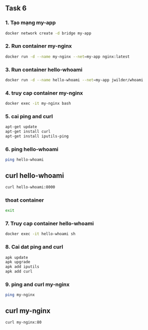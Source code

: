 ## Task 6
### 1. Tạo mạng my-app
```sh
docker network create -d bridge my-app
```
### 2. Run container my-nginx
```sh
docker run -d --name my-nginx --net=my-app nginx:latest
```

### 3. Run container hello-whoami
```sh
docker run -d --name hello-whoami --net=my-app jwilder/whoami
```
### 4. truy cap container my-nginx
```sh
docker exec -it my-nginx bash
```
### 5. cai ping and curl
```sh
apt-get update
apt-get install curl
apt-get install iputils-ping
```
### 6. ping hello-whoami
```sh
ping hello-whoami
```
## curl hello-whoami
```sh
curl hello-whoami:8000
```
###  thoat container
```sh
exit
```
### 7. Truy cap container hello-whoami
```sh
docker exec -it hello-whoami sh
```
### 8. Cai dat ping and curl
```sh
apk update
apk upgrade
apk add iputils
apk add curl
```
### 9. ping and curl my-nginx
```sh
ping my-nginx
```
## curl my-nginx
```sh
curl my-nginx:80
```
